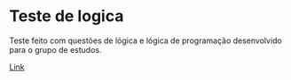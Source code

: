# Teste de logica

Teste feito com questões de lógica e lógica de programação desenvolvido para o grupo de estudos.

[Link](https://esthermarie.github.io/Teste-de-logica/)